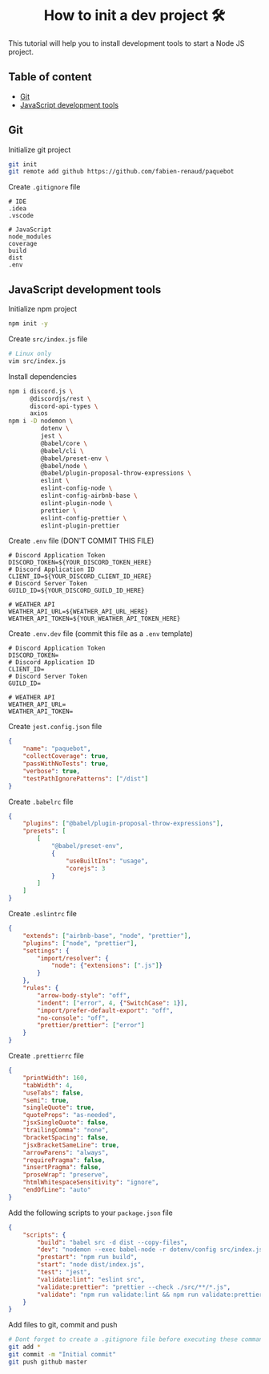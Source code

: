 <h1 align="center">How to init a dev project 🛠</h1>

This tutorial will help you to install development tools to start a Node JS project.

## Table of content

-   [Git](https://github.com/fabien-renaud/paquebot#git)
-   [JavaScript development tools](https://github.com/fabien-renaud/paquebot#javascript-development-tools)

## Git

Initialize git project

```sh
git init
git remote add github https://github.com/fabien-renaud/paquebot
```

Create `.gitignore` file

```gitignore
# IDE
.idea
.vscode

# JavaScript
node_modules
coverage
build
dist
.env
```

## JavaScript development tools

Initialize npm project

```sh
npm init -y
```

Create `src/index.js` file

```sh
# Linux only
vim src/index.js
```

Install dependencies

```sh
npm i discord.js \
      @discordjs/rest \
      discord-api-types \
      axios
npm i -D nodemon \
         dotenv \
         jest \
         @babel/core \
         @babel/cli \
         @babel/preset-env \
         @babel/node \
         @babel/plugin-proposal-throw-expressions \
         eslint \
         eslint-config-node \
         eslint-config-airbnb-base \
         eslint-plugin-node \
         prettier \
         eslint-config-prettier \
         eslint-plugin-prettier
```

Create `.env` file (DON'T COMMIT THIS FILE)

```dotenv
# Discord Application Token
DISCORD_TOKEN=${YOUR_DISCORD_TOKEN_HERE}
# Discord Application ID
CLIENT_ID=${YOUR_DISCORD_CLIENT_ID_HERE}
# Discord Server Token
GUILD_ID=${YOUR_DISCORD_GUILD_ID_HERE}

# WEATHER API
WEATHER_API_URL=${WEATHER_API_URL_HERE}
WEATHER_API_TOKEN=${YOUR_WEATHER_API_TOKEN_HERE}
```

Create `.env.dev` file (commit this file as a `.env` template)

```dotenv
# Discord Application Token
DISCORD_TOKEN=
# Discord Application ID
CLIENT_ID=
# Discord Server Token
GUILD_ID=

# WEATHER API
WEATHER_API_URL=
WEATHER_API_TOKEN=
```

Create `jest.config.json` file

```json
{
    "name": "paquebot",
    "collectCoverage": true,
    "passWithNoTests": true,
    "verbose": true,
    "testPathIgnorePatterns": ["/dist"]
}
```

Create `.babelrc` file

```json
{
    "plugins": ["@babel/plugin-proposal-throw-expressions"],
    "presets": [
        [
            "@babel/preset-env",
            {
                "useBuiltIns": "usage",
                "corejs": 3
            }
        ]
    ]
}
```

Create `.eslintrc` file

```json
{
    "extends": ["airbnb-base", "node", "prettier"],
    "plugins": ["node", "prettier"],
    "settings": {
        "import/resolver": {
            "node": {"extensions": [".js"]}
        }
    },
    "rules": {
        "arrow-body-style": "off",
        "indent": ["error", 4, {"SwitchCase": 1}],
        "import/prefer-default-export": "off",
        "no-console": "off",
        "prettier/prettier": ["error"]
    }
}
```

Create `.prettierrc` file

```json
{
    "printWidth": 160,
    "tabWidth": 4,
    "useTabs": false,
    "semi": true,
    "singleQuote": true,
    "quoteProps": "as-needed",
    "jsxSingleQuote": false,
    "trailingComma": "none",
    "bracketSpacing": false,
    "jsxBracketSameLine": true,
    "arrowParens": "always",
    "requirePragma": false,
    "insertPragma": false,
    "proseWrap": "preserve",
    "htmlWhitespaceSensitivity": "ignore",
    "endOfLine": "auto"
}
```

Add the following scripts to your `package.json` file

```json
{
    "scripts": {
        "build": "babel src -d dist --copy-files",
        "dev": "nodemon --exec babel-node -r dotenv/config src/index.js",
        "prestart": "npm run build",
        "start": "node dist/index.js",
        "test": "jest",
        "validate:lint": "eslint src",
        "validate:prettier": "prettier --check ./src/**/*.js",
        "validate": "npm run validate:lint && npm run validate:prettier"
    }
}
```

Add files to git, commit and push

```sh
# Dont forget to create a .gitignore file before executing these commands
git add *
git commit -m "Initial commit"
git push github master
```
